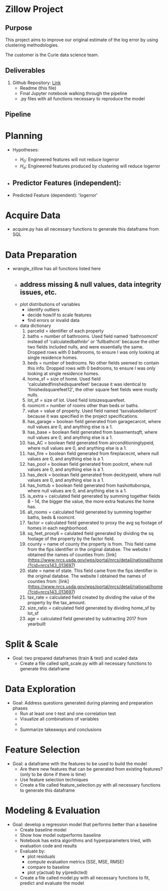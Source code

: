 # Zillow Project

## Purpose
This project aims to improve our original estimate of the log error by using clustering methodologies.

The customer is the Curie data science team.

## Deliverables
1. Github Repository: [Link](https://github.com/clustering-zillow)
    - Readme (this file)
    - Final Jupyter notebook walking through the pipeline
    - .py files with all functions necessary to reproduce the model

## Pipeline

# Planning
- Hypotheses:
    - $H_0$: Engineered features will not reduce logerror
    - $H_a$: Engineered features produced by clustering will reduce logerror

- Predictor Features (independent):
    - 

- Predicted Feature (dependent): 'logerror' 

# Acquire Data
- acquire.py has all necessary functions to generate this dataframe from SQL

# Data Preparation
- wrangle_zillow has all functions listed here
    - address missing & null values, data integrity issues, etc.
        - 
    - plot distributions of variables
        - identify outliers
        - decide how/if to scale features
        - find errors or invalid data
    - data dictionary
        1. parcelid = identifier of each property
        2. baths = number of bathrooms. Used field named 'bathroomcnt' instead of 'calculatedbathnbr' or 'fullbathcnt' because the other two fields included nulls, and were essentially the same. Dropped rows with 0 bathrooms, to ensure I was only looking at single residence homes.
        3. beds = number of bedrooms. No other fields seemed to contain this info. Dropped rows with 0 bedrooms, to ensure I was only looking at single residence homes.
        4. home_sf = size of home. Used field 'calculatedfinishedsquarefeet' because it was identical to 'finishedsquarefeet12', the other square feet fields were mostly nulls.
        5. lot_sf = size of lot. Used field lotsizesquarefeet.
        6. roomcnt = number of rooms other than beds or baths. 
        7. value = value of property. Used field named 'taxvaluedollarcnt' because it was specified in the project specifications.
        8. has_garage = boolean field generated from garagecarcnt, where null values are 0, and anything else is a 1.
        9. has_base = boolean field generated from basementsqft, where null values are 0, and anything else is a 1.
        10. has_AC = boolean field generated from airconditioningtypeid, where null values are 0, and anything else is a 1.
        11. has_fire = boolean field generated from fireplacecnt, where null values are 0, and anything else is a 1.
        12. has_pool = boolean field generated from poolcnt, where null values are 0, and anything else is a 1.
        13. has_deck = boolean field generated from decktypeid, where null values are 0, and anything else is a 1.
        14. has_hottub = boolean field generated from hashottuborspa, where null values are 0, and anything else is a 1.
        15. is_extra = calculated field generated by summing together fields 8 - 14, the bigger the value, the more extra features the home has.
        16. all_rooms = calculated field generated by summing together baths, beds & roomcnt.
        17. factor = calculated field generated to proxy the avg sq footage of homes in each neghborhood.
        18. sq_feet_proxy6 = calulated field generated by dividing the sq footage of the property by the factor field.
        19. county = name of county the property is from. This field came from the fips identifier in the original databse. The website I obtained the names of counties from: [link] (https://www.nrcs.usda.gov/wps/portal/nrcs/detail/national/home/?cid=nrcs143_013697)
        20. state = name of state. This field came from the fips identifier in the original databse. The website I obtained the names of counties from: [link] (https://www.nrcs.usda.gov/wps/portal/nrcs/detail/national/home/?cid=nrcs143_013697)
        21. tax_rate = calculated field created by dividing the value of the property by the tax_amount.
        22. size_ratio = calculated field generated by dividing home_sf by lot_sf
        23. age = calculated field generated by subtracting 2017 from yearbuilt

# Split & Scale
- Goal: two prepared dataframes (train & test) and scaled data
    - Create a file called split_scale.py with all necessary functions to generate this dataframe

# Data Exploration
- Goal: Address questions generated during planning and preparation phases
    - Run at least one t-test and one correlation test
    - Visualize all combinations of variables
    - 
    - Summarize takeaways and conclusions

# Feature Selection
- Goal: a dataframe with the features to be used to build the model
    - Are there new features that can be generated from existing features? (only to be done if there is time)
    - Use feature selection techniques
    - Create a file called feature_selection.py with all necessary functions to generate this dataframe

# Modeling & Evaluation
- Goal: develop a regression model that performs better than a baseline
    - Create baseline model
    - Show how model outperforms baseline
    - Notebook has extra algorithms and hyperparameters tried, with evaluation code and results
    - Evaluate by:
        - plot residuals
        - compute evaluation metrics (SSE, MSE, RMSE)
        - compare to baseline
        - plot y(actual) by y(predicted)
    - Create a file called model.py with all necessary functions to fit, predict and evaluate the model